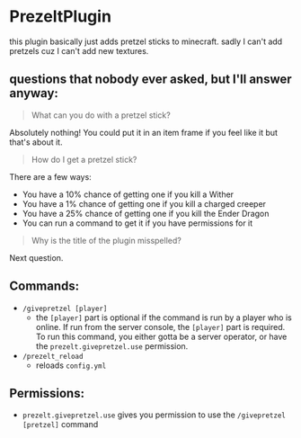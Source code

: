 # PrezeltPlugin

this plugin basically just adds pretzel sticks to minecraft. sadly I can't add pretzels cuz I can't add new textures.  

## questions that nobody ever asked, but I'll answer anyway:
> What can you do with a pretzel stick?

Absolutely nothing! You could put it in an item frame if you feel like it but that's about it.  

> How do I get a pretzel stick?

There are a few ways:
* You have a 10% chance of getting one if you kill a Wither
* You have a 1% chance of getting one if you kill a charged creeper
* You have a 25% chance of getting one if you kill the Ender Dragon
* You can run a command to get it if you have permissions for it

> Why is the title of the plugin misspelled?

Next question.  

## Commands:
* `/givepretzel [player]` 
  * the `[player]` part is optional if the command is run by a player who is online.  If run from the server console, the `[player]` part is required.  To run this command, you either gotta be a server operator, or have the `prezelt.givepretzel.use` permission.  
* `/prezelt_reload`
  * reloads `config.yml`
  
## Permissions:
* `prezelt.givepretzel.use` gives you permission to use the `/givepretzel [pretzel]` command

